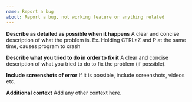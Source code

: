 ```yaml
---
name: Report a bug
about: Report a bug, not working feature or anything related
---
```


**Describe as detailed as possible when it happens**
A clear and concise description of what the problem is. Ex. Holding CTRL+Z and P at the same time, causes program to crash  

**Describe what you tried to do in order to fix it**
A clear and concise description of what you tried to do to fix the problem (if possible).

**Include screenshots of error**
If it is possible, include screenshots, videos etc.

**Additional context**
Add any other context here.
